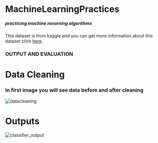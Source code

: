 # MachineLearningPractices

##### practicing machine mearning algorithms

This dataset is from kaggle and you can get more information about this dataset click [here](https://www.kaggle.com/francksylla/titanic-machine-learning-from-disaster/data).
 

### OUTPUT AND EVALUATION

# Data Cleaning 
### In first image you will see data before and after cleaning


![datacleaning](https://user-images.githubusercontent.com/33849722/50058594-71a17780-018b-11e9-8dd7-89bf0b7431d3.png)


# Outputs


![classifier_output](https://user-images.githubusercontent.com/33849722/50058586-50d92200-018b-11e9-9708-03d30a3df084.png)

